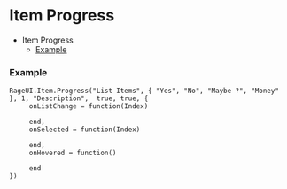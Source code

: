 # Item Progress

- Item Progress
    - [Example](#example)

<a name="example"></a>
### Example
    
    RageUI.Item.Progress("List Items", { "Yes", "No", "Maybe ?", "Money" }, 1, "Description",  true, true, {
         onListChange = function(Index)

         end,
         onSelected = function(Index)

         end,
         onHovered = function()

         end
    })
